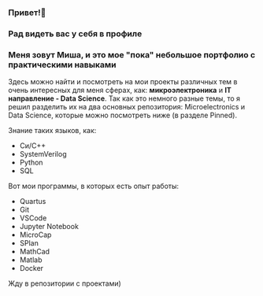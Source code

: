 ### Привет!👋
### Рад видеть вас у себя в профиле
### Меня зовут Миша, и это мое "пока" небольшое портфолио с практическими навыками
Здесь можно найти и посмотреть на мои проекты различных тем в очень интересных для меня сферах, как: **микроэлектроника** и **IT направление - Data Science**.
Так как это немного разные темы, то я решил разделить их на два основных репозитория: Microelectronics и Data Science, которые можно посмотреть ниже (в разделе Pinned).

Знание таких языков, как:
* Си/C++
* SystemVerilog
* Python
* SQL
 
Вот мои программы, в которых есть опыт работы:
* Quartus
* Git
* VSCode
* Jupyter Notebook
* MicroCap
* SPlan
* MathCad
* Matlab
* Docker

Жду в репозитории с проектами)
